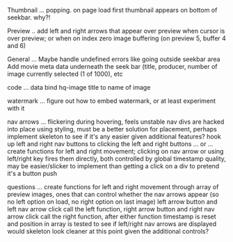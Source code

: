 

Thumbnail ...
    popping. on page load first thumbnail appears on bottom of seekbar. why?!

Preview ..
    add left and right arrows that appear over preview when cursor is over preview; or when on index zero
    image buffering (on preview 5, buffer 4 and 6)

General ...
    Maybe handle undefined errors like going outside seekbar area
    Add movie meta data underneath the seek bar (title, producer, number of image currently selected (1 of 1000), etc

code ...
    data bind hq-image title to name of image

watermark ...
    figure out how to embed watermark, or at least experiment with it

nav arrows ...
    flickering during hovering, feels unstable
    nav divs are hacked into place using styling, must be a better solution for placement, perhaps implement skeleton to see if it's any easier given additional features?
    hook up left and right nav buttons to clicking the left and right buttons ... or ...
    create functions for left and right movement; clicking on nav arrow or using left/right key fires them directly, both controlled by global timestamp quality, may be easier/slicker to implement than getting a click on a div to pretend it's a button push

questions ...
    create functions for left and right movement through array of preview images, ones that can control whether the nav arrows appear (so no left option on load, no right option on last image)
    left arrow button and left nav arrow click call the left function, right arrow button and right nav arrow click call the right function, after either function timestamp is reset and position in array is tested to see if left/right nav arrows are displayed
    would skeleton look cleaner at this point given the additional controls?
    
